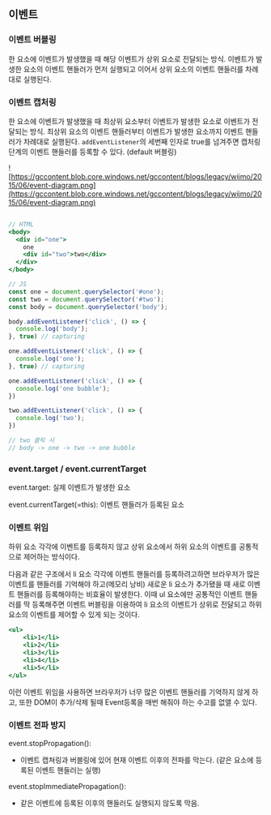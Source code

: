 ## 이벤트


### 이벤트 버블링

한 요소에 이벤트가 발생했을 때 해당 이벤트가 상위 요소로 전달되는 방식. 이벤트가 발생한 요소의 이벤트 핸들러가 먼저 실행되고 이어서 상위 요소의 이벤트 핸들러를 차례대로 실행된다.

### 이벤트 캡처링

한 요소에 이벤트가 발생했을 때 최상위 요소부터 이벤트가 발생한 요소로 이벤트가 전달되는 방식. 최상위 요소의 이벤트 핸들러부터 이벤트가 발생한 요소까지 이벤트 핸들러가 차례대로 실행된다. `addEventListener`의 세번째 인자로 true를 넘겨주면 캡처링 단계의 이벤트 핸들러를 등록할 수 있다. (default 버블링)

![https://gccontent.blob.core.windows.net/gccontent/blogs/legacy/wijmo/2015/06/event-diagram.png](https://gccontent.blob.core.windows.net/gccontent/blogs/legacy/wijmo/2015/06/event-diagram.png)

```jsx

// HTML
<body>
  <div id="one">
    one
    <div id="two">two</div>
  </div>
</body>

// JS
const one = document.querySelector('#one');
const two = document.querySelector('#two');
const body = document.querySelector('body');

body.addEventListener('click', () => {
  console.log('body');
}, true) // capturing

one.addEventListener('click', () => {
  console.log('one');
}, true) // capturing

one.addEventListener('click', () => {
  console.log('one bubble');
})

two.addEventListener('click', () => {
  console.log('two');
})

// two 클릭 시 
// body -> one -> two -> one bubble
```

### event.target / event.currentTarget

event.target: 실제 이벤트가 발생한 요소

event.currentTarget(=this): 이벤트 핸들러가 등록된 요소

### 이벤트 위임

하위 요소 각각에 이벤트를 등록하지 않고 상위 요소에서 하위 요소의 이벤트를 공통적으로 제어하는 방식이다.

다음과 같은 구조에서 li 요소 각각에 이벤트 핸들러를 등록하려고하면 브라우저가 많은 이벤트를 핸들러를 기억해야 하고(메모리 낭비) 새로운 li 요소가 추가됐을 때 새로 이벤트 핸들러를 등록해야하는 비효율이 발생한다. 이때 ul 요소에만 공통적인 이벤트 핸들러를 딱 등록해주면 이벤트 버블링을 이용하여 li 요소의 이벤트가 상위로 전달되고 하위 요소의 이벤트를 제어할 수 있게 되는 것이다.

```jsx
<ul>
	<li>1</li>
	<li>2</li>
	<li>3</li>
	<li>4</li>
	<li>5</li>
</ul>
```

이런 이벤트 위임을 사용하면 브라우저가 너무 많은 이벤트 핸들러를 기억하지 않게 하고, 또한 DOM이 추가/삭제 될때 Event등록을 매번 해줘야 하는 수고를 없앨 수 있다.

### 이벤트 전파 방지

event.stopPropagation():
- 이벤트 캡쳐링과 버블링에 있어 현재 이벤트 이후의 전파를 막는다. (같은 요소에 등록된 이벤트 핸들러는 실행)

event.stopImmediatePropagation():
- 같은 이벤트에 등록된 이후의 핸들러도 실행되지 않도록 막음.
